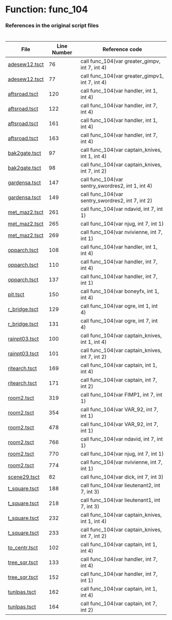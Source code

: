 # Function: func_104
### References in the original script files

#

| File | Line Number | Reference code |
| --- | --- | --- |
| [adesew12.tsct](../../../out/adesew12.tsct#L76) | 76 | call func_104(var greater_gimpv, int 7, int 4) |
| [adesew12.tsct](../../../out/adesew12.tsct#L77) | 77 | call func_104(var greater_gimpv1, int 7, int 4) |
| [aftsroad.tsct](../../../out/aftsroad.tsct#L120) | 120 | call func_104(var handler, int 1, int 4) |
| [aftsroad.tsct](../../../out/aftsroad.tsct#L122) | 122 | call func_104(var handler, int 7, int 4) |
| [aftsroad.tsct](../../../out/aftsroad.tsct#L161) | 161 | call func_104(var handler, int 1, int 4) |
| [aftsroad.tsct](../../../out/aftsroad.tsct#L163) | 163 | call func_104(var handler, int 7, int 4) |
| [bak2gate.tsct](../../../out/bak2gate.tsct#L97) | 97 | call func_104(var captain_knives, int 1, int 4) |
| [bak2gate.tsct](../../../out/bak2gate.tsct#L98) | 98 | call func_104(var captain_knives, int 7, int 2) |
| [gardensa.tsct](../../../out/gardensa.tsct#L147) | 147 | call func_104(var sentry_swordres2, int 1, int 4) |
| [gardensa.tsct](../../../out/gardensa.tsct#L149) | 149 | call func_104(var sentry_swordres2, int 7, int 2) |
| [met_maz2.tsct](../../../out/met_maz2.tsct#L261) | 261 | call func_104(var ndavid, int 7, int 1) |
| [met_maz2.tsct](../../../out/met_maz2.tsct#L265) | 265 | call func_104(var njug, int 7, int 1) |
| [met_maz2.tsct](../../../out/met_maz2.tsct#L269) | 269 | call func_104(var nvivienne, int 7, int 1) |
| [opparch.tsct](../../../out/opparch.tsct#L108) | 108 | call func_104(var handler, int 1, int 4) |
| [opparch.tsct](../../../out/opparch.tsct#L110) | 110 | call func_104(var handler, int 7, int 4) |
| [opparch.tsct](../../../out/opparch.tsct#L137) | 137 | call func_104(var handler, int 7, int 1) |
| [pit.tsct](../../../out/pit.tsct#L150) | 150 | call func_104(var boneyfx, int 1, int 4) |
| [r_bridge.tsct](../../../out/r_bridge.tsct#L129) | 129 | call func_104(var ogre, int 1, int 4) |
| [r_bridge.tsct](../../../out/r_bridge.tsct#L131) | 131 | call func_104(var ogre, int 7, int 4) |
| [rainpt03.tsct](../../../out/rainpt03.tsct#L100) | 100 | call func_104(var captain_knives, int 1, int 4) |
| [rainpt03.tsct](../../../out/rainpt03.tsct#L101) | 101 | call func_104(var captain_knives, int 7, int 2) |
| [ritearch.tsct](../../../out/ritearch.tsct#L169) | 169 | call func_104(var captain, int 1, int 4) |
| [ritearch.tsct](../../../out/ritearch.tsct#L171) | 171 | call func_104(var captain, int 7, int 2) |
| [room2.tsct](../../../out/room2.tsct#L319) | 319 | call func_104(var FIMP1, int 7, int 1) |
| [room2.tsct](../../../out/room2.tsct#L354) | 354 | call func_104(var VAR_92, int 7, int 1) |
| [room2.tsct](../../../out/room2.tsct#L478) | 478 | call func_104(var VAR_92, int 7, int 1) |
| [room2.tsct](../../../out/room2.tsct#L766) | 766 | call func_104(var ndavid, int 7, int 1) |
| [room2.tsct](../../../out/room2.tsct#L770) | 770 | call func_104(var njug, int 7, int 1) |
| [room2.tsct](../../../out/room2.tsct#L774) | 774 | call func_104(var nvivienne, int 7, int 1) |
| [scene29.tsct](../../../out/scene29.tsct#L82) | 82 | call func_104(var dick, int 7, int 3) |
| [t_square.tsct](../../../out/t_square.tsct#L188) | 188 | call func_104(var lieutenant2, int 7, int 3) |
| [t_square.tsct](../../../out/t_square.tsct#L218) | 218 | call func_104(var lieutenant1, int 7, int 3) |
| [t_square.tsct](../../../out/t_square.tsct#L232) | 232 | call func_104(var captain_knives, int 1, int 4) |
| [t_square.tsct](../../../out/t_square.tsct#L233) | 233 | call func_104(var captain_knives, int 7, int 2) |
| [to_centr.tsct](../../../out/to_centr.tsct#L102) | 102 | call func_104(var captain, int 1, int 4) |
| [tree_sqr.tsct](../../../out/tree_sqr.tsct#L133) | 133 | call func_104(var handler, int 7, int 4) |
| [tree_sqr.tsct](../../../out/tree_sqr.tsct#L152) | 152 | call func_104(var handler, int 7, int 1) |
| [tunlpas.tsct](../../../out/tunlpas.tsct#L162) | 162 | call func_104(var captain, int 1, int 4) |
| [tunlpas.tsct](../../../out/tunlpas.tsct#L164) | 164 | call func_104(var captain, int 7, int 2) |
